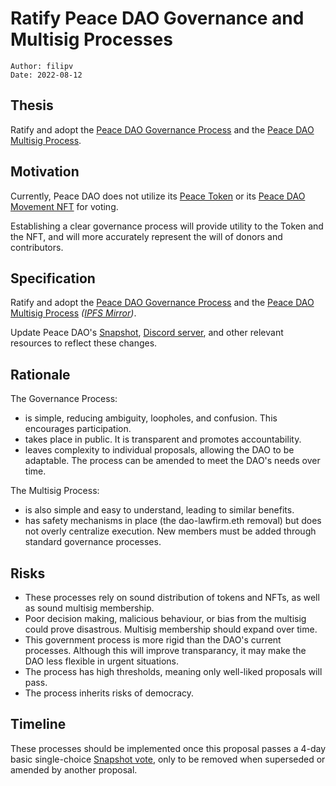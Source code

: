 # Ratify Peace DAO Governance and Multisig Processes

```
Author: filipv
Date: 2022-08-12
```

## Thesis

Ratify and adopt the [Peace DAO Governance Process](https://gov.move.xyz/peace/governance/process) and the [Peace DAO Multisig Process](https://gov.move.xyz/peace/governance/multisig).

## Motivation

Currently, Peace DAO does not utilize its [Peace Token](https://juicebox.money/p/peace) or its [Peace DAO Movement NFT](https://etherscan.io/token/0x1c43e7fb2885d9ff4403521eae41d7943f7f51ee) for voting.

Establishing a clear governance process will provide utility to the Token and the NFT, and will more accurately represent the will of donors and contributors.

## Specification

Ratify and adopt the [Peace DAO Governance Process](https://gov.move.xyz/peace/governance/process) and the [Peace DAO Multisig Process](https://gov.move.xyz/peace/governance/multisig) _([IPFS Mirror](https://gateway.pinata.cloud/ipfs/QmNTShzDjbTy73G1a49D61ekhsAFnM1SFkBDaj3SC7LqLo))_.

Update Peace DAO's [Snapshot](https://snapshot.org/#/peace.movedao.eth), [Discord server](https://discord.gg/movexyz), and other relevant resources to reflect these changes.

## Rationale

The Governance Process:

- is simple, reducing ambiguity, loopholes, and confusion. This encourages participation.
- takes place in public. It is transparent and promotes accountability.
- leaves complexity to individual proposals, allowing the DAO to be adaptable. The process can be amended to meet the DAO's needs over time.

The Multisig Process:

- is also simple and easy to understand, leading to similar benefits.
- has safety mechanisms in place (the dao-lawfirm.eth removal) but does not overly centralize execution. New members must be added through standard governance processes.

## Risks

- These processes rely on sound distribution of tokens and NFTs, as well as sound multisig membership.
- Poor decision making, malicious behaviour, or bias from the multisig could prove disastrous. Multisig membership should expand over time.
- This government process is more rigid than the DAO's current processes. Although this will improve transparancy, it may make the DAO less flexible in urgent situations.
- The process has high thresholds, meaning only well-liked proposals will pass.
- The process inherits risks of democracy.

## Timeline

These processes should be implemented once this proposal passes a 4-day basic single-choice [Snapshot vote](https://snapshot.org/#/movedao.eth), only to be removed when superseded or amended by another proposal.
